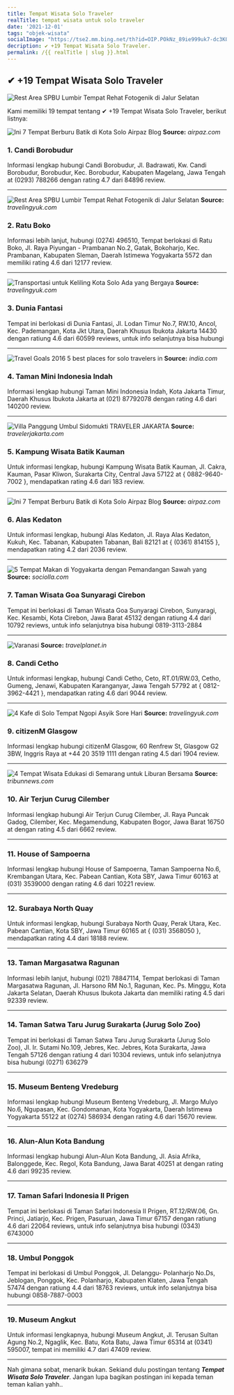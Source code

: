 ```yaml
---
title: Tempat Wisata Solo Traveler
realTitle: tempat wisata untuk solo traveler
date: '2021-12-01'
tags: "objek-wisata"
socialImage: "https://tse2.mm.bing.net/th?id=OIP.POkNz_89ie999uk7-dc3KQHaFj&amp;pid=15.1"
decription: ✔ +19 Tempat Wisata Solo Traveler.
permalink: /{{ realTitle | slug }}.html
---
```


## ✔ +19 Tempat Wisata Solo Traveler

![Rest Area SPBU Lumbir Tempat Rehat Fotogenik di Jalur Selatan](https://media.travelingyuk.com/unggah/2019/03/IMG_20190126_103511_0273.jpg)



Kami memiliki 19 tempat tentang ✔ +19 Tempat Wisata Solo Traveler, berikut listnya:



![Ini 7 Tempat Berburu Batik di Kota Solo  Airpaz Blog](https://tse2.mm.bing.net/th?id=OIP.IvHE-KOd5QaIlxo1mzQi_wHaD8&amp;pid=15.1)
**Source:** _airpaz.com_


### 1. Candi Borobudur



Informasi lengkap hubungi Candi Borobudur, Jl. Badrawati, Kw. Candi Borobudur, Borobudur, Kec. Borobudur, Kabupaten Magelang, Jawa Tengah at (0293) 788266 dengan rating 4.7 dari 84896 review.

---


![Rest Area SPBU Lumbir Tempat Rehat Fotogenik di Jalur Selatan](https://tse4.mm.bing.net/th?id=OIP.24Ev2O_03MoJSHIjc4QBrwHaFj&amp;pid=15.1)
**Source:** _travelingyuk.com_


### 2. Ratu Boko



Informasi lebih lanjut, hubungi (0274) 496510, Tempat berlokasi di Ratu Boko, Jl. Raya Piyungan - Prambanan No.2, Gatak, Bokoharjo, Kec. Prambanan, Kabupaten Sleman, Daerah Istimewa Yogyakarta 5572 dan memiliki rating 4.6 dari 12177 review.

---


![Transportasi untuk Keliling Kota Solo Ada yang Bergaya ](https://tse4.mm.bing.net/th?id=OIP.bY2Rc1d-UgBTKSJoXbW31gHaER&amp;pid=15.1)
**Source:** _travelingyuk.com_


### 3. Dunia Fantasi



Tempat ini berlokasi di Dunia Fantasi, Jl. Lodan Timur No.7, RW.10, Ancol, Kec. Pademangan, Kota Jkt Utara, Daerah Khusus Ibukota Jakarta 14430 dengan ratiung 4.6 dari 60599 reviews, untuk info selanjutnya bisa hubungi 

---


![Travel Goals 2016 5 best places for solo travelers in ](https://tse2.mm.bing.net/th?id=OIP.mWDtr890i9IJRu_12pWpXwHaEJ&amp;pid=15.1)
**Source:** _india.com_


### 4. Taman Mini Indonesia Indah



Informasi lengkap hubungi Taman Mini Indonesia Indah, Kota Jakarta Timur, Daerah Khusus Ibukota Jakarta at (021) 87792078 dengan rating 4.6 dari 140200 review.

---


![Villa Panggung Umbul Sidomukti  TRAVELER JAKARTA](https://tse4.mm.bing.net/th?id=OIP.d2CPXIsr4Cwr8_bcDUDh5gHaEK&amp;pid=15.1)
**Source:** _travelerjakarta.com_


### 5. Kampung Wisata Batik Kauman



Untuk informasi lengkap, hubungi Kampung Wisata Batik Kauman, Jl. Cakra, Kauman, Pasar Kliwon, Surakarta City, Central Java 57122 at { 0882-9640-7002 }, mendapatkan rating 4.6 dari 183 review.

---


![Ini 7 Tempat Berburu Batik di Kota Solo  Airpaz Blog](https://tse2.mm.bing.net/th?id=OIP.ntmbA5o9yiQ_qDMig9i29QHaD8&amp;pid=15.1)
**Source:** _airpaz.com_


### 6. Alas Kedaton



Untuk informasi lengkap, hubungi Alas Kedaton, Jl. Raya Alas Kedaton, Kukuh, Kec. Tabanan, Kabupaten Tabanan, Bali 82121 at { (0361) 814155 }, mendapatkan rating 4.2 dari 2036 review.

---


![5 Tempat Makan di Yogyakarta dengan Pemandangan Sawah yang ](https://tse2.mm.bing.net/th?id=OIP.rBHajdFygvvondyuCPUIugHaFj&amp;pid=15.1)
**Source:** _sociolla.com_


### 7. Taman Wisata Goa Sunyaragi Cirebon



Tempat ini berlokasi di Taman Wisata Goa Sunyaragi Cirebon, Sunyaragi, Kec. Kesambi, Kota Cirebon, Jawa Barat 45132 dengan ratiung 4.4 dari 10792 reviews, untuk info selanjutnya bisa hubungi 0819-3113-2884

---


![Varanasi](https://tse2.mm.bing.net/th?id=OIP.xoef5XZ-z-r_WN04-8xoRwAAAA&amp;pid=15.1)
**Source:** _travelplanet.in_


### 8. Candi Cetho



Untuk informasi lengkap, hubungi Candi Cetho, Ceto, RT.01/RW.03, Cetho, Gumeng, Jenawi, Kabupaten Karanganyar, Jawa Tengah 57792 at { 0812-3962-4421 }, mendapatkan rating 4.6 dari 9044 review.

---


![4 Kafe di Solo Tempat Ngopi Asyik Sore Hari](https://tse3.mm.bing.net/th?id=OIP.TGor8zQQVjnnvoDmQO2nTAHaEQ&amp;pid=15.1)
**Source:** _travelingyuk.com_


### 9. citizenM Glasgow



Informasi lengkap hubungi citizenM Glasgow, 60 Renfrew St, Glasgow G2 3BW, Inggris Raya at +44 20 3519 1111 dengan rating 4.5 dari 1904 review.

---


![4 Tempat Wisata Edukasi di Semarang untuk Liburan Bersama ](https://tse2.mm.bing.net/th?id=OIP.9a9HXJ6z774KmU-HKx9dtwHaEK&amp;pid=15.1)
**Source:** _tribunnews.com_


### 10. Air Terjun Curug Cilember



Informasi lengkap hubungi Air Terjun Curug Cilember, Jl. Raya Puncak Gadog, Cilember, Kec. Megamendung, Kabupaten Bogor, Jawa Barat 16750 at  dengan rating 4.5 dari 6662 review.

---


### 11. House of Sampoerna



Informasi lengkap hubungi House of Sampoerna, Taman Sampoerna No.6, Krembangan Utara, Kec. Pabean Cantian, Kota SBY, Jawa Timur 60163 at (031) 3539000 dengan rating 4.6 dari 10221 review.

---


### 12. Surabaya North Quay



Untuk informasi lengkap, hubungi Surabaya North Quay, Perak Utara, Kec. Pabean Cantian, Kota SBY, Jawa Timur 60165 at { (031) 3568050 }, mendapatkan rating 4.4 dari 18188 review.

---


### 13. Taman Margasatwa Ragunan



Informasi lebih lanjut, hubungi (021) 78847114, Tempat berlokasi di Taman Margasatwa Ragunan, Jl. Harsono RM No.1, Ragunan, Kec. Ps. Minggu, Kota Jakarta Selatan, Daerah Khusus Ibukota Jakarta dan memiliki rating 4.5 dari 92339 review.

---


### 14. Taman Satwa Taru Jurug Surakarta (Jurug Solo Zoo)



Tempat ini berlokasi di Taman Satwa Taru Jurug Surakarta (Jurug Solo Zoo), Jl. Ir. Sutami No.109, Jebres, Kec. Jebres, Kota Surakarta, Jawa Tengah 57126 dengan ratiung 4 dari 10304 reviews, untuk info selanjutnya bisa hubungi (0271) 636279

---


### 15. Museum Benteng Vredeburg



Informasi lengkap hubungi Museum Benteng Vredeburg, Jl. Margo Mulyo No.6, Ngupasan, Kec. Gondomanan, Kota Yogyakarta, Daerah Istimewa Yogyakarta 55122 at (0274) 586934 dengan rating 4.6 dari 15670 review.

---


### 16. Alun-Alun Kota Bandung



Informasi lengkap hubungi Alun-Alun Kota Bandung, Jl. Asia Afrika, Balonggede, Kec. Regol, Kota Bandung, Jawa Barat 40251 at  dengan rating 4.6 dari 99235 review.

---


### 17. Taman Safari Indonesia II Prigen



Tempat ini berlokasi di Taman Safari Indonesia II Prigen, RT.12/RW.06, Gn. Princi, Jatiarjo, Kec. Prigen, Pasuruan, Jawa Timur 67157 dengan ratiung 4.6 dari 22064 reviews, untuk info selanjutnya bisa hubungi (0343) 6743000

---


### 18. Umbul Ponggok



Tempat ini berlokasi di Umbul Ponggok, Jl. Delanggu- Polanharjo No.Ds, Jeblogan, Ponggok, Kec. Polanharjo, Kabupaten Klaten, Jawa Tengah 57474 dengan ratiung 4.4 dari 18763 reviews, untuk info selanjutnya bisa hubungi 0858-7887-0003

---


### 19. Museum Angkut



Untuk informasi lengkapnya, hubungi Museum Angkut, Jl. Terusan Sultan Agung No.2, Ngaglik, Kec. Batu, Kota Batu, Jawa Timur 65314 at (0341) 595007, tempat ini memiliki 4.7 dari 47409 review.

---









Nah gimana sobat, menarik bukan. Sekiand dulu postingan tentang ***Tempat Wisata Solo Traveler***. Jangan lupa bagikan postingan ini kepada teman teman kalian yahh..
